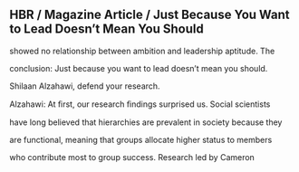 ## HBR / Magazine Article / Just Because You Want to Lead Doesn’t Mean You Should

showed no relationship between ambition and leadership aptitude. The

conclusion: Just because you want to lead doesn’t mean you should.

Shilaan Alzahawi, defend your research.

Alzahawi: At ﬁrst, our research ﬁndings surprised us. Social scientists

have long believed that hierarchies are prevalent in society because they

are functional, meaning that groups allocate higher status to members

who contribute most to group success. Research led by Cameron